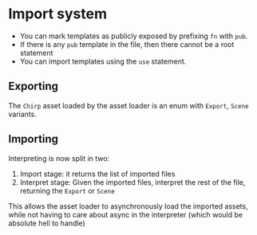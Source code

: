 # Import system

- You can mark templates as publicly exposed by prefixing `fn` with `pub`.
- If there is any `pub` template in the file, then there cannot be a root statement
- You can import templates using the `use` statement.

## Exporting

The `Chirp` asset loaded by the asset loader is an enum with `Export`, `Scene`
variants.

## Importing

Interpreting is now split in two:

1. Import stage: it returns the list of imported files
2. Interpret stage: Given the imported files, interpret the rest of the file,
   returning the `Export` or `Scene`

This allows the asset loader to asynchronously load the imported assets, while
not having to care about async in the interpreter (which would be absolute
hell to handle)